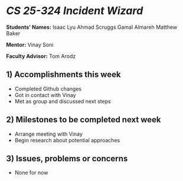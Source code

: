 # *CS 25-324 Incident Wizard*

**Students' Names:**
Isaac Lyu
Ahmad Scruggs
Gamal Almareh
Matthew Baker

**Mentor:**
Vinay Soni

**Faculty Advisor:**
Tom Arodz

## 1) Accomplishments this week ##
   - Completed Github changes
   - Got in contact with Vinay
   - Met as group and discussed next steps

## 2) Milestones to be completed next week ##
   - Arrange meeting with Vinay
   - Begin research about potential approaches

## 3) Issues, problems or concerns ##
   - None for now
   


